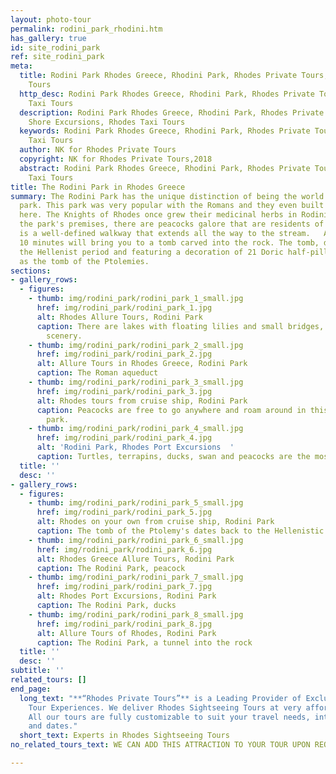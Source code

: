 ```yaml
---
layout: photo-tour
permalink: rodini_park_rhodini.htm
has_gallery: true
id: site_rodini_park
ref: site_rodini_park
meta:
  title: Rodini Park Rhodes Greece, Rhodini Park, Rhodes Private Tours, Rhodes Taxi
    Tours
  http_desc: Rodini Park Rhodes Greece, Rhodini Park, Rhodes Private Tours, Rhodes
    Taxi Tours
  description: Rodini Park Rhodes Greece, Rhodini Park, Rhodes Private Tours, Rhodes
    Shore Excursions, Rhodes Taxi Tours
  keywords: Rodini Park Rhodes Greece, Rhodini Park, Rhodes Private Tours, Rhodes
    Taxi Tours
  author: NK for Rhodes Private Tours
  copyright: NK for Rhodes Private Tours,2018
  abstract: Rodini Park Rhodes Greece, Rhodini Park, Rhodes Private Tours, Rhodes
    Taxi Tours
title: The Rodini Park in Rhodes Greece
summary: The Rodini Park has the unique distinction of being the world's first landscaped
  park. This park was very popular with the Romans and they even built an aqueduct
  here. The Knights of Rhodes once grew their medicinal herbs in Rodini Park. Inside
  the park's premises, there are peacocks galore that are residents of the park. There
  is a well-defined walkway that extends all the way to the stream.   A walk of about
  10 minutes will bring you to a tomb carved into the rock. The tomb, dating from
  the Hellenist period and featuring a decoration of 21 Doric half-pillars - is known
  as the tomb of the Ptolemies.
sections:
- gallery_rows:
  - figures:
    - thumb: img/rodini_park/rodini_park_1_small.jpg
      href: img/rodini_park/rodini_park_1.jpg
      alt: Rhodes Allure Tours, Rodini Park
      caption: There are lakes with floating lilies and small bridges, forming idyllic
        scenery.
    - thumb: img/rodini_park/rodini_park_2_small.jpg
      href: img/rodini_park/rodini_park_2.jpg
      alt: Allure Tours in Rhodes Greece, Rodini Park
      caption: The Roman aqueduct
    - thumb: img/rodini_park/rodini_park_3_small.jpg
      href: img/rodini_park/rodini_park_3.jpg
      alt: Rhodes tours from cruise ship, Rodini Park
      caption: Peacocks are free to go anywhere and roam around in this beautiful
        park.
    - thumb: img/rodini_park/rodini_park_4_small.jpg
      href: img/rodini_park/rodini_park_4.jpg
      alt: 'Rodini Park, Rhodes Port Excursions  '
      caption: Turtles, terrapins, ducks, swan and peacocks are the most popular.
  title: ''
  desc: ''
- gallery_rows:
  - figures:
    - thumb: img/rodini_park/rodini_park_5_small.jpg
      href: img/rodini_park/rodini_park_5.jpg
      alt: Rhodes on your own from cruise ship, Rodini Park
      caption: The tomb of the Ptolemy's dates back to the Hellenistic period
    - thumb: img/rodini_park/rodini_park_6_small.jpg
      href: img/rodini_park/rodini_park_6.jpg
      alt: Rhodes Greece Allure Tours, Rodini Park
      caption: The Rodini Park, peacock
    - thumb: img/rodini_park/rodini_park_7_small.jpg
      href: img/rodini_park/rodini_park_7.jpg
      alt: Rhodes Port Excursions, Rodini Park
      caption: The Rodini Park, ducks
    - thumb: img/rodini_park/rodini_park_8_small.jpg
      href: img/rodini_park/rodini_park_8.jpg
      alt: Allure Tours of Rhodes, Rodini Park
      caption: The Rodini Park, a tunnel into the rock
  title: ''
  desc: ''
subtitle: ''
related_tours: []
end_page:
  long_text: "**“Rhodes Private Tours”** is a Leading Provider of Exclusive and Personalized
    Tour Experiences. We deliver Rhodes Sightseeing Tours at very affordable rates.
    All our tours are fully customizable to suit your travel needs, interests, schedules,
    and dates."
  short_text: Experts in Rhodes Sightseeing Tours
no_related_tours_text: WE CAN ADD THIS ATTRACTION TO YOUR TOUR UPON REQUEST

---
```

